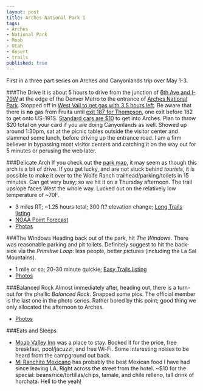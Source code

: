 ```yaml
---
layout: post
title: Arches National Park 1
tags:
- Arches
- National Park
- Moab
- Utah
- desert
- trails
published: true
---
```

First in a three part series on Arches and Canyonlands trip over May 1-3.

###The Drive
It is about 5 hours to drive from the junction of
[6th Ave and I-70W](https://goo.gl/maps/t1knS) at the edge of the Denver Metro
to the entrance of [Arches National Park](http://www.nps.gov/arch/). Stopped
off in [West Vail to get gas with 3.5 hours left](https://goo.gl/maps/h0UDP).
Be aware that there is __no__ gas from Fruita until
[exit 187 for Thompson](https://www.google.com/maps/search/gas/@38.9867928,-109.6659986,10z),
one exit before 182 to get onto US-191S.
[Standard cars are $10](http://www.nps.gov/arch/planyourvisit/feesandreservations.htm)
to get into Arches.
Plan to throw $20 total on your card if you are doing Canyonlands as well.
Showed up around 1:30pm, sat at the picnic tables outside the visitor center
and slammed some lunch, before driving up the entrance road. I am a firm
believer in bypassing most visitor centers and catching it on the way out for 5
minutes or perusing the web later.


###Delicate Arch
If you check out the
[park map](http://www.nps.gov/arch/planyourvisit/upload/ARCHmap.pdf),
it may seem as though this arch is a bit of drive.
If you get lucky, and are not stuck behind _tourists_, it is possible to make
it over to the Wolfe Ranch trailhead/parking/toilets in 15 minutes. Can get
very busy; so we hit it on a Thursday afternoon. The trail upslope faces West
the whole way. Lucked out on the relatively low temperature of ~70F.

- 3 miles RT; ~1.25 hours total; 300 ft? elevation change;
[Long Trails listing](http://www.nps.gov/arch/planyourvisit/longtrails.htm)
- [NOAA Point Forecast](http://forecast.weather.gov/MapClick.php?lat=38.7442617&lon=-109.5806743)
- [Photos](https://www.dropbox.com/sc/rk8olj07yxevqhi/AABf0Pf6k8n35kkorYgJ11M-a)


###The Windows
Heading back out of the park, hit _The Windows_. There was reasonable parking
and pit toilets. Definitely suggest to hit the back-side via the
_Primitive Loop_: less people, better pictures (including the La Sal Mountains).

- 1 mile or so; 20-30 minute quickie; [Easy Trails listing](http://www.nps.gov/arch/planyourvisit/easytrails.htm)
- [Photos](https://www.dropbox.com/sc/1xo0a5tmp1czzdl/AAAk-rkRKyND2kmwSyYKrErda)


###Balanced Rock
Almost immediately after, heading out, there is a turn-out for the phallic
_Balanced Rock_. Snapped some pics. The official member is the last one in the
photo series. Rather bored by this point; good thing we only allocated
the afternoon to Arches.

- [Photos](https://www.dropbox.com/sc/m824x821ykw8m0c/AACWaFl03eSfuel4duq6DrLla)


###Eats and Sleeps
- [Moab Valley Inn](http://www.yelp.com/biz/moab-valley-inn-moab) was a place to
stay. Booked it for the price, free breakfast, pool/jacuzzi, and free Wi-Fi.
Some interesting noises to be heard from the campground out back.
- [Mi Ranchito Mexicano](http://www.yelp.com/biz/mi-ranchito-mexicano-moab) has
probably the best Mexican food I have had since leaving LA. Right across the
street from the hotel. ~$10 for the special: beans/rice/tortillas/chips,
tamale, and chile relleno, tall drink of horchata. Hell to the yeah!
